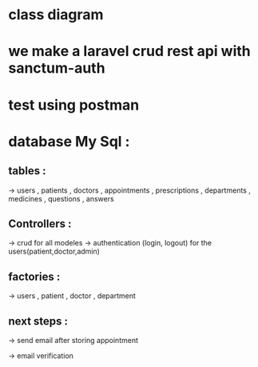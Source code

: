 # class diagram

# we make a laravel crud rest api with sanctum-auth 

# test using postman


# database My Sql :

## tables : 

-> users , patients , doctors , appointments , prescriptions , departments , medicines , questions , answers



## Controllers : 

-> crud for all modeles
-> authentication (login, logout) for the users(patient,doctor,admin)


## factories : 

-> users , patient , doctor , department 



## next steps : 

-> send email after storing appointment 

-> email verification








